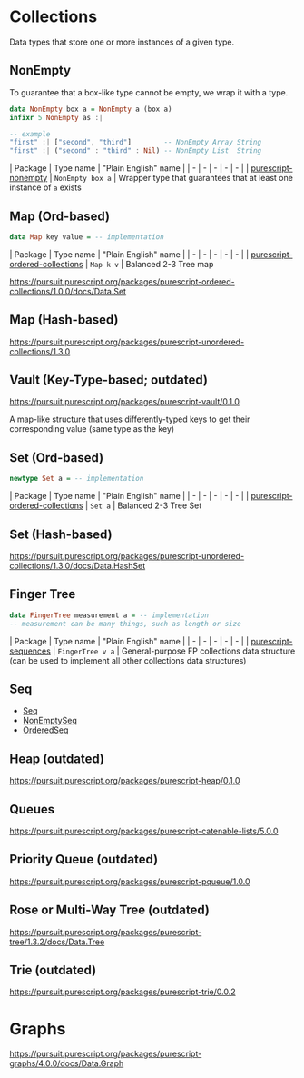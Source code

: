 # Collections

Data types that store one or more instances of a given type.

## NonEmpty

To guarantee that a box-like type cannot be empty, we wrap it with a type.

```purescript
data NonEmpty box a = NonEmpty a (box a)
infixr 5 NonEmpty as :|

-- example
"first" :| ["second", "third"]        -- NonEmpty Array String
"first" :| ("second" : "third" : Nil) -- NonEmpty List  String
```

| Package | Type name | "Plain English" name |
| - | - | - | - | - |
| [purescript-nonempty](https://pursuit.purescript.org/packages/purescript-nonempty/5.0.0/docs/Data.NonEmpty) | `NonEmpty box a` | Wrapper type that guarantees that at least one instance of `a` exists

## Map (Ord-based)

```purescript
data Map key value = -- implementation
```

| Package | Type name | "Plain English" name |
| - | - | - | - | - |
| [purescript-ordered-collections](https://pursuit.purescript.org/packages/purescript-ordered-collections/1.0.0/docs/Data.Map.Internal) | `Map k v` | Balanced 2-3 Tree map

https://pursuit.purescript.org/packages/purescript-ordered-collections/1.0.0/docs/Data.Set

## Map (Hash-based)

https://pursuit.purescript.org/packages/purescript-unordered-collections/1.3.0

## Vault (Key-Type-based; outdated)

https://pursuit.purescript.org/packages/purescript-vault/0.1.0

A map-like structure that uses differently-typed keys to get their corresponding value (same type as the key)

## Set (Ord-based)

```purescript
newtype Set a = -- implementation
```

| Package | Type name | "Plain English" name |
| - | - | - | - | - |
| [purescript-ordered-collections](https://pursuit.purescript.org/packages/purescript-ordered-collections/1.0.0/docs/Data.Set) | `Set a` | Balanced 2-3 Tree Set

## Set (Hash-based)

https://pursuit.purescript.org/packages/purescript-unordered-collections/1.3.0/docs/Data.HashSet

## Finger Tree

```purescript
data FingerTree measurement a = -- implementation
-- measurement can be many things, such as length or size
```

| Package | Type name | "Plain English" name |
| - | - | - | - | - |
| [purescript-sequences](https://pursuit.purescript.org/packages/purescript-sequences/1.0.3/docs/Data.FingerTree) | `FingerTree v a` | General-purpose FP collections data structure<br>(can be used to implement all other collections data structures)

## Seq

- [Seq](https://pursuit.purescript.org/packages/purescript-sequences/1.0.3/docs/Data.Sequence)
- [NonEmptySeq](https://pursuit.purescript.org/packages/purescript-sequences/1.0.3/docs/Data.Sequence.NonEmpty)
- [OrderedSeq](https://pursuit.purescript.org/packages/purescript-sequences/1.0.3/docs/Data.Sequence.Ordered)

## Heap (outdated)

https://pursuit.purescript.org/packages/purescript-heap/0.1.0

## Queues

https://pursuit.purescript.org/packages/purescript-catenable-lists/5.0.0

## Priority Queue (outdated)

https://pursuit.purescript.org/packages/purescript-pqueue/1.0.0

## Rose or Multi-Way Tree (outdated)

https://pursuit.purescript.org/packages/purescript-tree/1.3.2/docs/Data.Tree

## Trie (outdated)

https://pursuit.purescript.org/packages/purescript-trie/0.0.2

# Graphs

https://pursuit.purescript.org/packages/purescript-graphs/4.0.0/docs/Data.Graph
